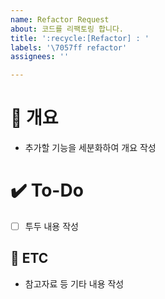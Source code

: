 ```yaml
---
name: Refactor Request
about: 코드를 리팩토링 합니다.
title: ':recycle:[Refactor] : '
labels: '\7057ff refactor'
assignees: ''

---
```


# 📝 개요
- 추가할 기능을 세분화하여 개요 작성

# ✔️ To-Do
- [ ] 투두 내용 작성

## 👀 ETC
- 참고자료 등 기타 내용 작성